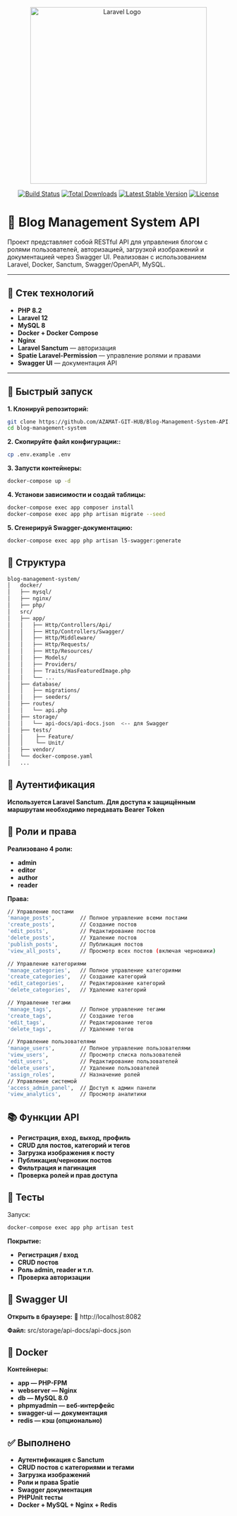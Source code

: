 <p align="center"><a href="https://laravel.com" target="_blank"><img src="https://raw.githubusercontent.com/laravel/art/master/logo-lockup/5%20SVG/2%20CMYK/1%20Full%20Color/laravel-logolockup-cmyk-red.svg" width="400" alt="Laravel Logo"></a></p>

<p align="center">
<a href="https://github.com/laravel/framework/actions"><img src="https://github.com/laravel/framework/workflows/tests/badge.svg" alt="Build Status"></a>
<a href="https://packagist.org/packages/laravel/framework"><img src="https://img.shields.io/packagist/dt/laravel/framework" alt="Total Downloads"></a>
<a href="https://packagist.org/packages/laravel/framework"><img src="https://img.shields.io/packagist/v/laravel/framework" alt="Latest Stable Version"></a>
<a href="https://packagist.org/packages/laravel/framework"><img src="https://img.shields.io/packagist/l/laravel/framework" alt="License"></a>
</p>

# 📘 Blog Management System API

Проект представляет собой RESTful API для управления блогом с ролями пользователей, авторизацией, загрузкой изображений и документацией через Swagger UI. Реализован с использованием Laravel, Docker, Sanctum, Swagger/OpenAPI, MySQL.

---

## 🔧 Стек технологий

- **PHP 8.2**
- **Laravel 12**
- **MySQL 8**
- **Docker + Docker Compose**
- **Nginx**
- **Laravel Sanctum** — авторизация
- **Spatie Laravel-Permission** — управление ролями и правами
- **Swagger UI** — документация API

---

## 🚀 Быстрый запуск

**1. Клонируй репозиторий:**
```bash
git clone https://github.com/AZAMAT-GIT-HUB/Blog-Management-System-API.git
cd blog-management-system
```

**2. Скопируйте файл конфигурации::**
```bash
cp .env.example .env
```

**3. Запусти контейнеры:**
```bash
docker-compose up -d
```

**4. Установи зависимости и создай таблицы:**
```bash
docker-compose exec app composer install
docker-compose exec app php artisan migrate --seed
```

**5. Сгенерируй Swagger-документацию:**
```bash
docker-compose exec app php artisan l5-swagger:generate
```

## 📂 Структура
```bash
blog-management-system/
│   docker/
│   ├── mysql/
│   ├── nginx/
│   ├── php/
│   src/
│   ├── app/
│   │   ├── Http/Controllers/Api/
│   │   ├── Http/Controllers/Swagger/
│   │   ├── Http/Middleware/
│   │   ├── Http/Requests/
│   │   ├── Http/Resources/
│   │   ├── Models/
│   │   ├── Providers/
│   │   ├── Traits/HasFeaturedImage.php
│   │   └── ...
│   ├── database/
│   │   ├── migrations/
│   │   ├── seeders/
│   ├── routes/
│   │   └── api.php
│   ├── storage/
│   │   └── api-docs/api-docs.json  <-- для Swagger
│   ├── tests/
│   │    ├── Feature/
│   │    └── Unit/
│   ├── vendor/
│   └── docker-compose.yaml
│   ...
```


## 🔐 Аутентификация
**Используется Laravel Sanctum. Для доступа к защищённым маршрутам необходимо передавать Bearer Token**

## 👤 Роли и права
**Реализовано 4 роли:**

- **admin**
- **editor**
- **author**
- **reader**


**Права:**
```bash
// Управление постами
'manage_posts',        // Полное управление всеми постами
'create_posts',        // Создание постов
'edit_posts',          // Редактирование постов
'delete_posts',        // Удаление постов
'publish_posts',       // Публикация постов
'view_all_posts',      // Просмотр всех постов (включая черновики)

// Управление категориями
'manage_categories',   // Полное управление категориями
'create_categories',   // Создание категорий
'edit_categories',     // Редактирование категорий
'delete_categories',   // Удаление категорий

// Управление тегами
'manage_tags',         // Полное управление тегами
'create_tags',         // Создание тегов
'edit_tags',           // Редактирование тегов
'delete_tags',         // Удаление тегов

// Управление пользователями
'manage_users',        // Полное управление пользователями
'view_users',          // Просмотр списка пользователей
'edit_users',          // Редактирование пользователей
'delete_users',        // Удаление пользователей
'assign_roles',        // Назначение ролей
// Управление системой
'access_admin_panel',  // Доступ к админ панели
'view_analytics',      // Просмотр аналитики
```


## 📚 Функции API
- **Регистрация, вход, выход, профиль**
- **CRUD для постов, категорий и тегов**
- **Загрузка изображения к посту**
- **Публикация/черновик постов**
- **Фильтрация и пагинация**
- **Проверка ролей и прав доступа**


## 🧪 Тесты
Запуск:
```bash
docker-compose exec app php artisan test
```
**Покрытие:**
- **Регистрация / вход**
- **CRUD постов**
- **Роль admin, reader и т.п.**
- **Проверка авторизации**


## 📖 Swagger UI
**Открыть в браузере:**
🔗 http://localhost:8082

**Файл:** src/storage/api-docs/api-docs.json

## 🐳 Docker
**Контейнеры:**

- **app — PHP-FPM**
- **webserver — Nginx**
- **db — MySQL 8.0**
- **phpmyadmin — веб-интерфейс**
- **swagger-ui — документация**
- **redis — кэш (опционально)**

## ✅ Выполнено

- **Аутентификация с Sanctum**
- **CRUD постов с категориями и тегами**
- **Загрузка изображений**
- **Роли и права Spatie**
- **Swagger документация**
- **PHPUnit тесты**
- **Docker + MySQL + Nginx + Redis**



